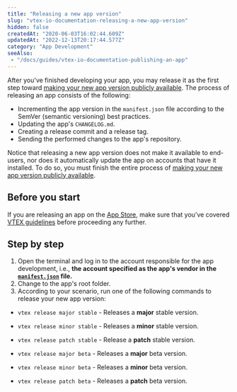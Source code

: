 ```yaml
---
title: "Releasing a new app version"
slug: "vtex-io-documentation-releasing-a-new-app-version"
hidden: false
createdAt: "2020-06-03T16:02:44.609Z"
updatedAt: "2022-12-13T20:17:44.577Z"
category: "App Development"
seeAlso:
 - "/docs/guides/vtex-io-documentation-publishing-an-app"
---
```

After you've finished developing your app, you may release it as the first step toward [making your new app version publicly available](/docs/guides/vtex-io-documentation-making-your-new-app-version-publicly-available). The process of releasing an app consists of the following:

- Incrementing the app version in the `manifest.json` file according to the SemVer (semantic versioning) best practices.
- Updating the app's `CHANGELOG.md`.
- Creating a release commit and a release tag.
- Sending the performed changes to the app's repository.

Notice that releasing a new app version does not make it available to end-users, nor does it automatically update the app on accounts that have it installed. To do so, you must finish the entire process of [making your new app version publicly available](/docs/guides/vtex-io-documentation-making-your-new-app-version-publicly-available).

## Before you start

If you are releasing an app on the [App Store](https://apps.vtex.com/), make sure that you’ve covered [VTEX guidelines](/docs/guides/vtex-io-documentation-homologation-requirements-for-vtex-app-store) before proceeding any further.

## Step by step

1. Open the terminal and log in to the account responsible for the app development, i.e., **the account specified as the app's vendor in the [`manifest.json`](/docs/guides/vtex-io-documentation-manifest) file.**
2. Change to the app's root folder.
3. According to your scenario, run one of the following commands to release your new app version:

- `vtex release major stable` - Releases a **major** stable version.
- `vtex release minor stable` - Releases a **minor** stable version.
- `vtex release patch stable` - Release a **patch** stable version.

- `vtex release major beta` - Releases a **major** beta version.
- `vtex release minor beta` - Releases a **minor** beta version.
- `vtex release patch beta` - Releases a **patch** beta version.
